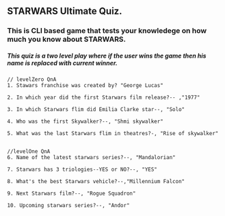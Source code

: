 ## STARWARS Ultimate Quiz.
### This is CLI based game that tests your knowledege on how much you know about STARWARS.

##### This quiz is a two level play where if the user wins the game then his name is replaced with current winner.




    // levelZero QnA
    1. Stawars franchise was created by? "George Lucas"
  
    2. In which year did the first Starwars film release?-- ,"1977"
  
    3. In which Starwars flim did Emilia Clarke star--, "Solo"
  
    4. Who was the first Skywalker?--, "Shmi skywalker"
  
    5. What was the last Starwars flim in theatres?-, "Rise of skywalker"

   
    //levelOne QnA
    6. Name of the latest starwars series?--, "Mandalorian"
  
    7. Starwars has 3 triologies--YES or NO?--, "YES"
  
    8. What's the best Starwars vehicle?--,"Millennium Falcon"
  
    9. Next Starwars film?--, "Rogue Squadron"
  
    10. Upcoming starwars series?--, "Andor"
   
